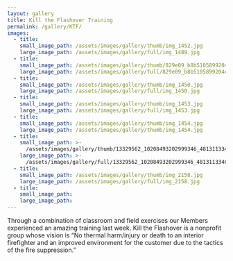 ```yaml
---
layout: gallery
title: Kill the Flashover Training
permalink: /gallery/KTF/
images:
  - title:
    small_image_path: /assets/images/gallery/thumb/img_1452.jpg
    large_image_path: /assets/images/gallery/full/img_1489.jpg
  - title:
    small_image_path: /assets/images/gallery/thumb/829e09_b8b5105899204ec593346bd3225b4fb0.jpg
    large_image_path: /assets/images/gallery/full/829e09_b8b5105899204ec593346bd3225b4fb0.jpg
  - title:
    small_image_path: /assets/images/gallery/thumb/img_1450.jpg
    large_image_path: /assets/images/gallery/full/img_1450.jpg
  - title:
    small_image_path: /assets/images/gallery/thumb/img_1453.jpg
    large_image_path: /assets/images/gallery/full/img_1453.jpg
  - title:
    small_image_path: /assets/images/gallery/thumb/img_1454.jpg
    large_image_path: /assets/images/gallery/thumb/img_1454.jpg
  - title:
    small_image_path: >-
      /assets/images/gallery/thumb/13329562_10208493202999346_4813113346215062486_o.jpg
    large_image_path: >-
      /assets/images/gallery/full/13329562_10208493202999346_4813113346215062486_o.jpg
  - title:
    small_image_path: /assets/images/gallery/thumb/img_2158.jpg
    large_image_path: /assets/images/gallery/full/img_2158.jpg
  - title:
    small_image_path:
    large_image_path:
---
```


Through a combination of classroom and field exercises our Members experienced an amazing training last week. Kill the Flashover is a nonprofit group whose vision is “No thermal harm/injury or death to an interior firefighter and an improved environment for the customer due to the tactics of the fire suppression.”